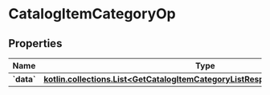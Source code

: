 
# CatalogItemCategoryOp

## Properties
| Name | Type | Description | Notes |
| ------------ | ------------- | ------------- | ------------- |
| **&#x60;data&#x60;** | [**kotlin.collections.List&lt;GetCatalogItemCategoryListResponseCollectionDataInner&gt;**](GetCatalogItemCategoryListResponseCollectionDataInner.md) |  |  |



